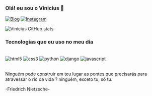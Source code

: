 
### Olá! eu sou o Vinicius 👋

[![Blog](https://img.shields.io/badge/LinkedIn-0077B5?style=for-the-badge&logo=linkedin&logoColor=white)](https://www.linkedin.com/in/vinicius-rodrigues-borges-000890239/)
[![Instagram](https://img.shields.io/badge/Instagram-E4405F?style=for-the-badge&logo=instagram&logoColor=white)](https://instagram.com/vinicius_rodrigues_0)

![Vinicius GitHub stats](https://github-readme-stats.vercel.app/api?username=15vini15&show_icons=true&theme=dracula)

### Tecnologias que eu uso no meu dia

<div style="display: inline_block"><br/>
    <img align="center" alt="html5" src="https://img.shields.io/badge/HTML5-E34F26?style=for-the-badge&logo=html5&logoColor=white">
    <img align="center" alt="css3" src="https://img.shields.io/badge/CSS3-1572B6?style=for-the-badge&logo=css3&logoColor=white">
    <img align="center" alt="python" src="https://img.shields.io/badge/Python-14354C?style=for-the-badge&logo=python&logoColor=white">
    <img align="center" alt="django" src="https://img.shields.io/badge/Django-092E20?style=for-the-badge&logo=django&logoColor=white">
    <img align="center" alt="javascript" src="https://img.shields.io/badge/JavaScript-323330?style=for-the-badge&logo=javascript&logoColor=F7DF1E">
</div><br>

Ninguém pode construir em teu lugar as pontes que precisarás para<br> atravessar o rio da vida ? ninguém, exceto tu, só tu.

-Friedrich Nietzsche-
